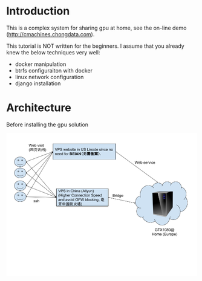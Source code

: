 
Introduction
============

This is a complex system for sharing gpu at home, see the on-line demo (http://cmachines.chongdata.com). 

This tutorial is NOT written for the beginners. I assume that you already knew the below techniques very well:

  * docker manipulation
  * btrfs configuraiton with docker
  * linux network configuration
  * django installation

Architecture
============

Before installing the gpu solution

![Architecture](misc/architecture.png)
